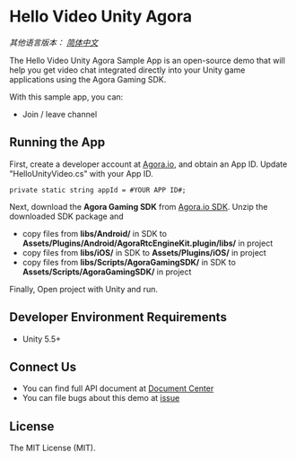 # Hello Video Unity Agora

*其他语言版本： [简体中文](README.md)*

The Hello Video Unity Agora Sample App is an open-source demo that will help you get video chat integrated directly into your Unity game applications using the Agora Gaming SDK.

With this sample app, you can:

- Join / leave channel

## Running the App
First, create a developer account at [Agora.io](https://dashboard.agora.io/signin/), and obtain an App ID. Update "HelloUnityVideo.cs" with your App ID.

```
private static string appId = #YOUR APP ID#;
```

Next, download the **Agora Gaming SDK** from [Agora.io SDK](https://www.agora.io/en/download/). Unzip the downloaded SDK package and

- copy files from **libs/Android/** in SDK to **Assets/Plugins/Android/AgoraRtcEngineKit.plugin/libs/** in project
- copy files from **libs/iOS/** in SDK to **Assets/Plugins/iOS/** in project
- copy files from **libs/Scripts/AgoraGamingSDK/** in SDK to **Assets/Scripts/AgoraGamingSDK/** in project

Finally, Open project with Unity and run.

## Developer Environment Requirements
* Unity 5.5+

## Connect Us

- You can find full API document at [Document Center](https://docs.agora.io/en/)
- You can file bugs about this demo at [issue](https://github.com/AgoraIO/Video-Call-for-Mobile-Gaming/issues)

## License

The MIT License (MIT).
